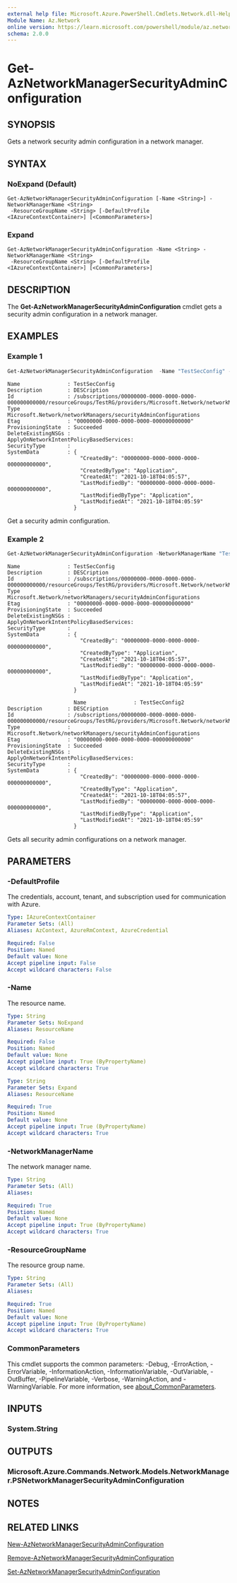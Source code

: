 ```yaml
---
external help file: Microsoft.Azure.PowerShell.Cmdlets.Network.dll-Help.xml
Module Name: Az.Network
online version: https://learn.microsoft.com/powershell/module/az.network/get-aznetworkmanagersecurityadminconfiguration
schema: 2.0.0
---
```


# Get-AzNetworkManagerSecurityAdminConfiguration

## SYNOPSIS
Gets a network security admin configuration in a network manager.

## SYNTAX

### NoExpand (Default)
```
Get-AzNetworkManagerSecurityAdminConfiguration [-Name <String>] -NetworkManagerName <String>
 -ResourceGroupName <String> [-DefaultProfile <IAzureContextContainer>] [<CommonParameters>]
```

### Expand
```
Get-AzNetworkManagerSecurityAdminConfiguration -Name <String> -NetworkManagerName <String>
 -ResourceGroupName <String> [-DefaultProfile <IAzureContextContainer>] [<CommonParameters>]
```

## DESCRIPTION
The **Get-AzNetworkManagerSecurityAdminConfiguration** cmdlet gets a security admin configuration in a network manager.

## EXAMPLES

### Example 1
```powershell
Get-AzNetworkManagerSecurityAdminConfiguration  -Name "TestSecConfig" -NetworkManagerName "TestNMName" -ResourceGroupName "TestRG"
```
```output
Name               : TestSecConfig
Description        : DESCription
Id                 : /subscriptions/00000000-0000-0000-0000-000000000000/resourceGroups/TestRG/providers/Microsoft.Network/networkManagers/TestNMName/securityAdminConfigurations/TestSecConfig
Type               : Microsoft.Network/networkManagers/securityAdminConfigurations
Etag               : "00000000-0000-0000-0000-000000000000"
ProvisioningState  : Succeeded
DeleteExistingNSGs :
ApplyOnNetworkIntentPolicyBasedServices:
SecurityType       :
SystemData         : {
                       "CreatedBy": "00000000-0000-0000-0000-000000000000",
                       "CreatedByType": "Application",
                       "CreatedAt": "2021-10-18T04:05:57",
                       "LastModifiedBy": "00000000-0000-0000-0000-000000000000",
                       "LastModifiedByType": "Application",
                       "LastModifiedAt": "2021-10-18T04:05:59"
                     }
```
Get a security admin configuration.

### Example 2
```powershell
Get-AzNetworkManagerSecurityAdminConfiguration -NetworkManagerName "TestNMName" -ResourceGroupName "TestRG"
```
```output
Name               : TestSecConfig
Description        : DESCription
Id                 : /subscriptions/00000000-0000-0000-0000-000000000000/resourceGroups/TestRG/providers/Microsoft.Network/networkManagers/TestNMName/securityAdminConfigurations/TestSecConfig
Type               : Microsoft.Network/networkManagers/securityAdminConfigurations
Etag               : "00000000-0000-0000-0000-000000000000"
ProvisioningState  : Succeeded
DeleteExistingNSGs :
ApplyOnNetworkIntentPolicyBasedServices:
SecurityType       :
SystemData         : {
                       "CreatedBy": "00000000-0000-0000-0000-000000000000",
                       "CreatedByType": "Application",
                       "CreatedAt": "2021-10-18T04:05:57",
                       "LastModifiedBy": "00000000-0000-0000-0000-000000000000",
                       "LastModifiedByType": "Application",
                       "LastModifiedAt": "2021-10-18T04:05:59"
                     }

                     Name               : TestSecConfig2
Description        : DESCription
Id                 : /subscriptions/00000000-0000-0000-0000-000000000000/resourceGroups/TestRG/providers/Microsoft.Network/networkManagers/TestNMName/securityAdminConfigurations/TestSecConfig2
Type               : Microsoft.Network/networkManagers/securityAdminConfigurations
Etag               : "00000000-0000-0000-0000-000000000000"
ProvisioningState  : Succeeded
DeleteExistingNSGs :
ApplyOnNetworkIntentPolicyBasedServices:
SecurityType       :
SystemData         : {
                       "CreatedBy": "00000000-0000-0000-0000-000000000000",
                       "CreatedByType": "Application",
                       "CreatedAt": "2021-10-18T04:05:57",
                       "LastModifiedBy": "00000000-0000-0000-0000-000000000000",
                       "LastModifiedByType": "Application",
                       "LastModifiedAt": "2021-10-18T04:05:59"
                     }
```
Gets all security admin configurations on a network manager.

## PARAMETERS

### -DefaultProfile
The credentials, account, tenant, and subscription used for communication with Azure.

```yaml
Type: IAzureContextContainer
Parameter Sets: (All)
Aliases: AzContext, AzureRmContext, AzureCredential

Required: False
Position: Named
Default value: None
Accept pipeline input: False
Accept wildcard characters: False
```

### -Name
The resource name.

```yaml
Type: String
Parameter Sets: NoExpand
Aliases: ResourceName

Required: False
Position: Named
Default value: None
Accept pipeline input: True (ByPropertyName)
Accept wildcard characters: True
```

```yaml
Type: String
Parameter Sets: Expand
Aliases: ResourceName

Required: True
Position: Named
Default value: None
Accept pipeline input: True (ByPropertyName)
Accept wildcard characters: True
```

### -NetworkManagerName
The network manager name.

```yaml
Type: String
Parameter Sets: (All)
Aliases:

Required: True
Position: Named
Default value: None
Accept pipeline input: True (ByPropertyName)
Accept wildcard characters: True
```

### -ResourceGroupName
The resource group name.

```yaml
Type: String
Parameter Sets: (All)
Aliases:

Required: True
Position: Named
Default value: None
Accept pipeline input: True (ByPropertyName)
Accept wildcard characters: True
```

### CommonParameters
This cmdlet supports the common parameters: -Debug, -ErrorAction, -ErrorVariable, -InformationAction, -InformationVariable, -OutVariable, -OutBuffer, -PipelineVariable, -Verbose, -WarningAction, and -WarningVariable. For more information, see [about_CommonParameters](http://go.microsoft.com/fwlink/?LinkID=113216).

## INPUTS

### System.String

## OUTPUTS

### Microsoft.Azure.Commands.Network.Models.NetworkManager.PSNetworkManagerSecurityAdminConfiguration

## NOTES

## RELATED LINKS
[New-AzNetworkManagerSecurityAdminConfiguration](./New-AzNetworkManagerSecurityAdminConfiguration.md)

[Remove-AzNetworkManagerSecurityAdminConfiguration](./Remove-AzNetworkManagerSecurityAdminConfiguration.md)

[Set-AzNetworkManagerSecurityAdminConfiguration](./Set-AzNetworkManagerSecurityAdminConfiguration.md)
